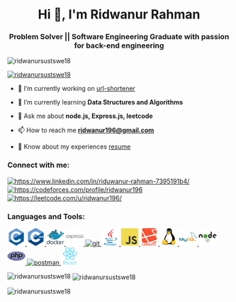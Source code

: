 <h1 align="center">Hi 👋, I'm Ridwanur Rahman</h1>
<h3 align="center">Problem Solver || Software Engineering Graduate with passion for back-end engineering</h3>

<p align="left"> <img src="https://komarev.com/ghpvc/?username=ridwanursustswe18&label=Profile%20views&color=0e75b6&style=flat" alt="ridwanursustswe18" /> </p>

<p align="left"> <a href="https://github.com/ryo-ma/github-profile-trophy"><img src="https://github-profile-trophy.vercel.app/?username=ridwanursustswe18" alt="ridwanursustswe18" /></a> </p>

- 🔭 I’m currently working on [url-shortener](https://github.com/Ridwanursustswe18/coding_challanges_url_shortener)

- 🌱 I’m currently learning **Data Structures and Algorithms**

- 💬 Ask me about **node.js, Express.js, leetcode**

- 📫 How to reach me **ridwanur196@gmail.com**

- 📄 Know about my experiences [resume](https://bit.ly/3Y0D7ki)

<h3 align="left">Connect with me:</h3>
<p align="left">
<a href="https://linkedin.com/in/https://www.linkedin.com/in/riduwanur-rahman-7395191b4/" target="blank"><img align="center" src="https://raw.githubusercontent.com/rahuldkjain/github-profile-readme-generator/master/src/images/icons/Social/linked-in-alt.svg" alt="https://www.linkedin.com/in/riduwanur-rahman-7395191b4/" height="30" width="40" /></a>
<a href="https://codeforces.com/profile/https://codeforces.com/profile/ridwanur196" target="blank"><img align="center" src="https://raw.githubusercontent.com/rahuldkjain/github-profile-readme-generator/master/src/images/icons/Social/codeforces.svg" alt="https://codeforces.com/profile/ridwanur196" height="30" width="40" /></a>
<a href="https://www.leetcode.com/https://leetcode.com/u/ridwanur196/" target="blank"><img align="center" src="https://raw.githubusercontent.com/rahuldkjain/github-profile-readme-generator/master/src/images/icons/Social/leet-code.svg" alt="https://leetcode.com/u/ridwanur196/" height="30" width="40" /></a>
</p>

<h3 align="left">Languages and Tools:</h3>
<p align="left"> <a href="https://www.cprogramming.com/" target="_blank" rel="noreferrer"> <img src="https://raw.githubusercontent.com/devicons/devicon/master/icons/c/c-original.svg" alt="c" width="40" height="40"/> </a> <a href="https://www.w3schools.com/cpp/" target="_blank" rel="noreferrer"> <img src="https://raw.githubusercontent.com/devicons/devicon/master/icons/cplusplus/cplusplus-original.svg" alt="cplusplus" width="40" height="40"/> </a> <a href="https://www.docker.com/" target="_blank" rel="noreferrer"> <img src="https://raw.githubusercontent.com/devicons/devicon/master/icons/docker/docker-original-wordmark.svg" alt="docker" width="40" height="40"/> </a> <a href="https://expressjs.com" target="_blank" rel="noreferrer"> <img src="https://raw.githubusercontent.com/devicons/devicon/master/icons/express/express-original-wordmark.svg" alt="express" width="40" height="40"/> </a> <a href="https://git-scm.com/" target="_blank" rel="noreferrer"> <img src="https://www.vectorlogo.zone/logos/git-scm/git-scm-icon.svg" alt="git" width="40" height="40"/> </a> <a href="https://www.java.com" target="_blank" rel="noreferrer"> <img src="https://raw.githubusercontent.com/devicons/devicon/master/icons/java/java-original.svg" alt="java" width="40" height="40"/> </a> <a href="https://developer.mozilla.org/en-US/docs/Web/JavaScript" target="_blank" rel="noreferrer"> <img src="https://raw.githubusercontent.com/devicons/devicon/master/icons/javascript/javascript-original.svg" alt="javascript" width="40" height="40"/> </a> <a href="https://laravel.com/" target="_blank" rel="noreferrer"> <img src="https://raw.githubusercontent.com/devicons/devicon/master/icons/laravel/laravel-plain-wordmark.svg" alt="laravel" width="40" height="40"/> </a> <a href="https://www.linux.org/" target="_blank" rel="noreferrer"> <img src="https://raw.githubusercontent.com/devicons/devicon/master/icons/linux/linux-original.svg" alt="linux" width="40" height="40"/> </a> <a href="https://www.mysql.com/" target="_blank" rel="noreferrer"> <img src="https://raw.githubusercontent.com/devicons/devicon/master/icons/mysql/mysql-original-wordmark.svg" alt="mysql" width="40" height="40"/> </a> <a href="https://nodejs.org" target="_blank" rel="noreferrer"> <img src="https://raw.githubusercontent.com/devicons/devicon/master/icons/nodejs/nodejs-original-wordmark.svg" alt="nodejs" width="40" height="40"/> </a> <a href="https://www.php.net" target="_blank" rel="noreferrer"> <img src="https://raw.githubusercontent.com/devicons/devicon/master/icons/php/php-original.svg" alt="php" width="40" height="40"/> </a> <a href="https://postman.com" target="_blank" rel="noreferrer"> <img src="https://www.vectorlogo.zone/logos/getpostman/getpostman-icon.svg" alt="postman" width="40" height="40"/> </a> <a href="https://reactjs.org/" target="_blank" rel="noreferrer"> <img src="https://raw.githubusercontent.com/devicons/devicon/master/icons/react/react-original-wordmark.svg" alt="react" width="40" height="40"/> </a> </p>

<p><img align="left" src="https://github-readme-stats.vercel.app/api/top-langs?username=ridwanursustswe18&show_icons=true&locale=en&layout=compact" alt="ridwanursustswe18" /></p>

<p>&nbsp;<img align="center" src="https://github-readme-stats.vercel.app/api?username=ridwanursustswe18&show_icons=true&locale=en" alt="ridwanursustswe18" /></p>

<p><img align="center" src="https://github-readme-streak-stats.herokuapp.com/?user=ridwanursustswe18&" alt="ridwanursustswe18" /></p>
